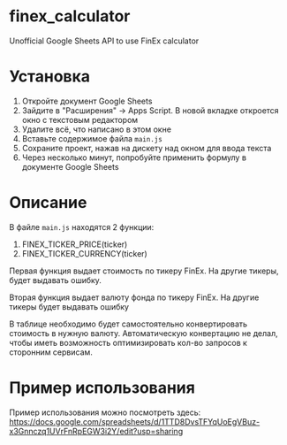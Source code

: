 # finex_calculator
Unofficial Google Sheets API to use FinEx calculator

# Установка
1. Откройте документ Google Sheets
2. Зайдите в "Расширения" -> Apps Script. В новой вкладке откроется окно с текстовым редактором
3. Удалите всё, что написано в этом окне
4. Вставьте содержимое файла `main.js`
5. Сохраните проект, нажав на дискету над окном для ввода текста
6. Через несколько минут, попробуйте применить формулу в документе Google Sheets

# Описание
В файле `main.js` находятся 2 функции:
1. FINEX_TICKER_PRICE(ticker)
2. FINEX_TICKER_CURRENCY(ticker)

Первая функция выдает стоимость по тикеру FinEx. На другие тикеры, будет выдавать ошибку. 

Вторая функция выдает валюту фонда по тикеру FinEx. На другие тикеры будет выдавать ошибку

В таблице необходимо будет самостоятельно конвертировать стоимость в нужную валюту. 
Автоматическую конвертацию не делал, чтобы иметь возможность оптимизировать кол-во запросов
к сторонним сервисам.

# Пример использования
Пример использования можно посмотреть здесь: https://docs.google.com/spreadsheets/d/1TTD8DvsTFYqUoEgVBuz-x3Gnnczq1UVrFnRpEGW3i2Y/edit?usp=sharing